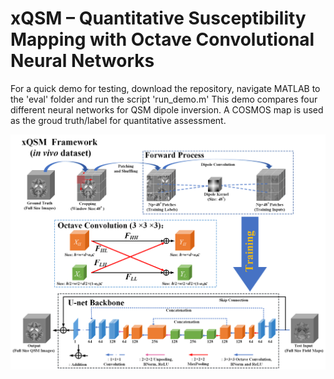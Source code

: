 # xQSM – Quantitative Susceptibility Mapping with Octave Convolutional Neural Networks

For a quick demo for testing, download the repository, navigate MATLAB to the 'eval' folder and run the script 'run_demo.m'
This demo compares four different neural networks for QSM dipole inversion.
A COSMOS map is used as the groud truth/label for quantitative assessment.

![xQSM_framework](xQSM_framework.png)

